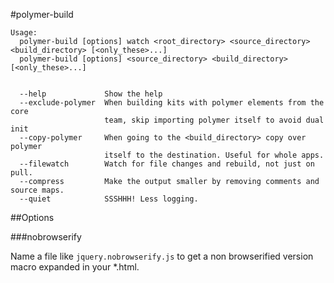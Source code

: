 #polymer-build

```
Usage:
  polymer-build [options] watch <root_directory> <source_directory> <build_directory> [<only_these>...]
  polymer-build [options] <source_directory> <build_directory> [<only_these>...]


  --help             Show the help
  --exclude-polymer  When building kits with polymer elements from the core
                     team, skip importing polymer itself to avoid dual init
  --copy-polymer     When going to the <build_directory> copy over polymer
                     itself to the destination. Useful for whole apps.
  --filewatch        Watch for file changes and rebuild, not just on pull.
  --compress         Make the output smaller by removing comments and source maps.
  --quiet            SSSHHH! Less logging.
```

##Options

###nobrowserify

Name a file like `jquery.nobrowserify.js` to get a non browserified version macro expanded in your *.html.
